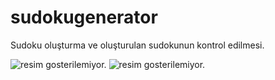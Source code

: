 # sudokugenerator

Sudoku oluşturma ve oluşturulan sudokunun kontrol edilmesi.

![resim gosterilemiyor.](https://cloud.githubusercontent.com/assets/6229029/26827878/cc5e56e2-4ac7-11e7-855e-114bbdaab56e.png)
![resim gosterilemiyor.](https://cloud.githubusercontent.com/assets/6229029/26827882/ce9a4aa6-4ac7-11e7-8c2d-8a601319e367.png)
